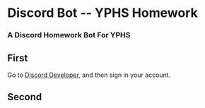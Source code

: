 # Discord Bot -- YPHS Homework
<h3><b>A Discord Homework Bot For YPHS</b></h3>
<h2>First</h2>
Go to <a href="https://discord.com/developers/applications">Discord Developer</a>, and then sign in your account.

<h2>Second</h2>

